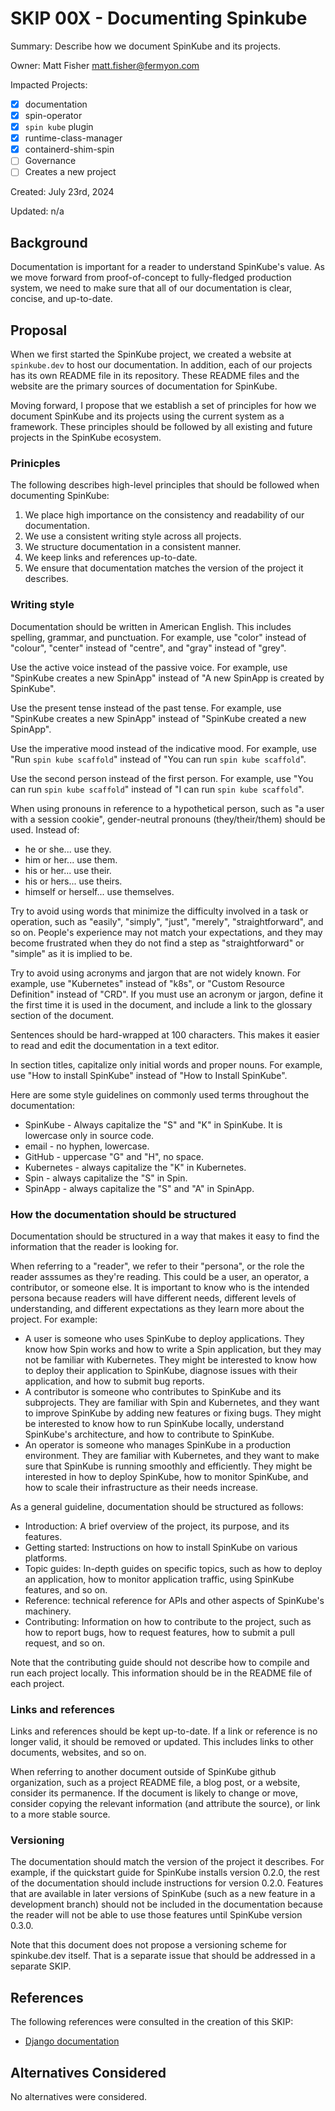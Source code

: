 # SKIP 00X - Documenting Spinkube

Summary: Describe how we document SpinKube and its projects.

Owner: Matt Fisher <matt.fisher@fermyon.com>

Impacted Projects:

- [x] documentation
- [x] spin-operator
- [x] `spin kube` plugin
- [x] runtime-class-manager
- [x] containerd-shim-spin
- [ ] Governance
- [ ] Creates a new project

Created: July 23rd, 2024

Updated: n/a

## Background

Documentation is important for a reader to understand SpinKube's value. As we move forward from
proof-of-concept to fully-fledged production system, we need to make sure that all of our
documentation is clear, concise, and up-to-date.

## Proposal

When we first started the SpinKube project, we created a website at `spinkube.dev` to host our
documentation. In addition, each of our projects has its own README file in its repository. These
README files and the website are the primary sources of documentation for SpinKube.

Moving forward, I propose that we establish a set of principles for how we document SpinKube and its
projects using the current system as a framework. These principles should be followed by all
existing and future projects in the SpinKube ecosystem.

### Prinicples

The following describes high-level principles that should be followed when documenting SpinKube:

1. We place high importance on the consistency and readability of our documentation.
1. We use a consistent writing style across all projects.
1. We structure documentation in a consistent manner.
1. We keep links and references up-to-date.
1. We ensure that documentation matches the version of the project it describes.

### Writing style

Documentation should be written in American English. This includes spelling, grammar, and
punctuation. For example, use "color" instead of "colour", "center" instead of "centre", and "gray"
instead of "grey".

Use the active voice instead of the passive voice. For example, use "SpinKube creates a new SpinApp"
instead of "A new SpinApp is created by SpinKube".

Use the present tense instead of the past tense. For example, use "SpinKube creates a new SpinApp"
instead of "SpinKube created a new SpinApp".

Use the imperative mood instead of the indicative mood. For example, use "Run `spin kube scaffold`"
instead of "You can run `spin kube scaffold`".

Use the second person instead of the first person. For example, use "You can run `spin kube
scaffold`" instead of "I can run `spin kube scaffold`".

When using pronouns in reference to a hypothetical person, such as "a user with a session cookie",
gender-neutral pronouns (they/their/them) should be used. Instead of:

- he or she... use they.
- him or her... use them.
- his or her... use their.
- his or hers... use theirs.
- himself or herself... use themselves.

Try to avoid using words that minimize the difficulty involved in a task or operation, such as
"easily", "simply", "just", "merely", "straightforward", and so on. People's experience may not
match your expectations, and they may become frustrated when they do not find a step as
"straightforward" or "simple" as it is implied to be.

Try to avoid using acronyms and jargon that are not widely known. For example, use "Kubernetes"
instead of "k8s", or "Custom Resource Definition" instead of "CRD". If you must use an acronym or
jargon, define it the first time it is used in the document, and include a link to the glossary
section of the document.

Sentences should be hard-wrapped at 100 characters. This makes it easier to read and edit the
documentation in a text editor.

In section titles, capitalize only initial words and proper nouns. For example, use "How to install
SpinKube" instead of "How to Install SpinKube".

Here are some style guidelines on commonly used terms throughout the documentation:

- SpinKube - Always capitalize the "S" and "K" in SpinKube. It is lowercase only in source code.
- email - no hyphen, lowercase.
- GitHub - uppercase "G" and "H", no space.
- Kubernetes - always capitalize the "K" in Kubernetes.
- Spin - always capitalize the "S" in Spin.
- SpinApp - always capitalize the "S" and "A" in SpinApp.

### How the documentation should be structured

Documentation should be structured in a way that makes it easy to find the information that the
reader is looking for.

When referring to a "reader", we refer to their "persona", or the role the reader asssumes as
they're reading. This could be a user, an operator, a contributor, or someone else. It is important
to know who is the intended persona because readers will have different needs, different levels of
understanding, and different expectations as they learn more about the project. For example:

- A user is someone who uses SpinKube to deploy applications. They know how Spin works and how to
  write a Spin application, but they may not be familiar with Kubernetes. They might be interested
  to know how to deploy their application to SpinKube, diagnose issues with their application, and
  how to submit bug reports.
- A contributor is someone who contributes to SpinKube and its subprojects. They are familiar with
  Spin and Kubernetes, and they want to improve SpinKube by adding new features or fixing bugs. They
  might be interested to know how to run SpinKube locally, understand SpinKube's architecture, and
  how to contribute to SpinKube.
- An operator is someone who manages SpinKube in a production environment. They are familiar with
  Kubernetes, and they want to make sure that SpinKube is running smoothly and efficiently. They
  might be interested in how to deploy SpinKube, how to monitor SpinKube, and how to scale their
  infrastructure as their needs increase.

As a general guideline, documentation should be structured as follows:

- Introduction: A brief overview of the project, its purpose, and its features.
- Getting started: Instructions on how to install SpinKube on various platforms.
- Topic guides: In-depth guides on specific topics, such as how to deploy an application, how to
  monitor application traffic, using SpinKube features, and so on.
- Reference: technical reference for APIs and other aspects of SpinKube's machinery.
- Contributing: Information on how to contribute to the project, such as how to report bugs, how to
  request features, how to submit a pull request, and so on.

Note that the contributing guide should not describe how to compile and run each project locally.
This information should be in the README file of each project.

### Links and references

Links and references should be kept up-to-date. If a link or reference is no longer valid, it should
be removed or updated. This includes links to other documents, websites, and so on.

When referring to another document outside of SpinKube github organization, such as a project README
file, a blog post, or a website, consider its permanence. If the document is likely to change or
move, consider copying the relevant information (and attribute the source), or link to a more stable
source.

### Versioning

The documentation should match the version of the project it describes. For example, if the
quickstart guide for SpinKube installs version 0.2.0, the rest of the documentation should include
instructions for version 0.2.0. Features that are available in later versions of SpinKube (such as a
new feature in a development branch) should not be included in the documentation because the reader
will not be able to use those features until SpinKube version 0.3.0.

Note that this document does not propose a versioning scheme for spinkube.dev itself. That is a
separate issue that should be addressed in a separate SKIP.

## References

The following references were consulted in the creation of this SKIP:

- [Django documentation](https://docs.djangoproject.com/)

## Alternatives Considered

No alternatives were considered.
